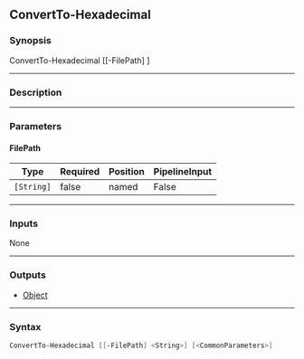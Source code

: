 ConvertTo-Hexadecimal
---------------------

### Synopsis
ConvertTo-Hexadecimal [[-FilePath] <string>]

---

### Description

---

### Parameters
#### **FilePath**

|Type      |Required|Position|PipelineInput|
|----------|--------|--------|-------------|
|`[String]`|false   |named   |False        |

---

### Inputs
None

---

### Outputs
* [Object](https://learn.microsoft.com/en-us/dotnet/api/System.Object)

---

### Syntax
```PowerShell
ConvertTo-Hexadecimal [[-FilePath] <String>] [<CommonParameters>]
```
